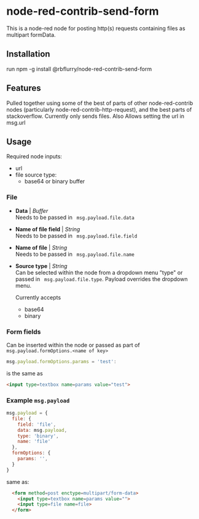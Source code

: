 # node-red-contrib-send-form
This is a node-red node for posting http(s) requests containing files as multipart formData.

## Installation
run npm -g install @rbflurry/node-red-contrib-send-form

## Features
Pulled together using some of the best of parts of other node-red-contrib nodes (particularly node-red-contrib-http-request), and the best parts of stackoverflow.
Currently only sends files. Also Allows setting the url in msg.url

## Usage
Required node inputs:
* url 
* file source type:
  - base64 or binary buffer

### File

* **Data**  | *Buffer*   
Needs to be passed in  ``` msg.payload.file.data```
* **Name of file field** | *String*    
Needs to be passed in  ``` msg.payload.file.field```

* **Name of file** | *String*   
Needs to be passed in  ``` msg.payload.file.name```

* **Source type** | *String*   
Can be selected within the node from a dropdown menu "type" or passed in ``` msg.payload.file.type```. Payload overrides the dropdown menu.

   Currently accepts  
   - base64
   - binary

### Form fields

Can be inserted within the node or passed as part of ```msg.payload.formOptions.<name of key>```

```javascript
msg.payload.formOptions.params = 'test':
```
is the same as

```html
<input type=textbox name=params value="test">
```

### Example ```msg.payload```
 
  ```javascript
  msg.payload = {
    file: {
      field: 'file',
      data: msg.payload,
      type: 'binary',
      name: 'file'
    },
    formOptions: {
      params: '',
    }
  }
```
same as:

```html
  <form method=post enctype=multipart/form-data>
    <input type=textbox name=params value="">
    <input type=file name=file>
  </form>
```
